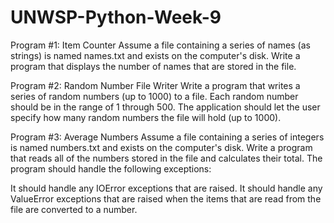 # UNWSP-Python-Week-9

Program #1: Item Counter
 Assume a file containing a series of names (as strings) is named names.txt and exists on the computer's disk.  Write a program that displays the number of names that are stored in the file.

Program #2: Random Number File Writer
Write a program that writes a series of random numbers (up to 1000) to a file.  Each random number should be in the range of 1 through 500.  The application should let the user specify how many random numbers the file will hold (up to 1000).  

Program #3: Average Numbers
Assume a file containing a series of integers is named numbers.txt and exists on the computer's disk. Write a program that reads all of the numbers stored in the file and calculates their total.  The program should handle the following exceptions: 

It should handle any IOError exceptions that are raised.
It should handle any ValueError exceptions that are raised when the items that are read from the file are converted to a number.
